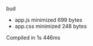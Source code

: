 bud

 - app.js       minimized       699 bytes
 - app.css       minimized       248 bytes

Compiled in 1s 446ms